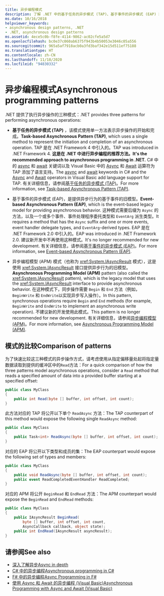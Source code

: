 ```yaml
---
title: 异步编程模式
description: 了解 .NET 中的基于任务的异步模式 (TAP)、基于事件的异步模式 (EAP) 和异步编程模型 (APM)。
ms.date: 10/16/2018
helpviewer_keywords:
- asynchronous design patterns, .NET
- .NET, asynchronous design patterns
ms.assetid: 4ece5c0b-f8fe-4114-9862-ac02cfe5a5d7
ms.openlocfilehash: bc0e37c060ab6375f943b4b50053e3046c05a556
ms.sourcegitcommit: 965a5af7918acb0a3fd3baf342e15d511ef75188
ms.translationtype: HT
ms.contentlocale: zh-CN
ms.lasthandoff: 11/18/2020
ms.locfileid: "94830332"
---
```

# <a name="asynchronous-programming-patterns"></a><span data-ttu-id="902b1-103">异步编程模式</span><span class="sxs-lookup"><span data-stu-id="902b1-103">Asynchronous programming patterns</span></span>

<span data-ttu-id="902b1-104">.NET 提供了执行异步操作的三种模式：</span><span class="sxs-lookup"><span data-stu-id="902b1-104">.NET provides three patterns for performing asynchronous operations:</span></span>  

- <span data-ttu-id="902b1-105">**基于任务的异步模式 (TAP)** ，该模式使用单一方法表示异步操作的开始和完成。</span><span class="sxs-lookup"><span data-stu-id="902b1-105">**Task-based Asynchronous Pattern (TAP)**, which uses a single method to represent the initiation and completion of an asynchronous operation.</span></span> <span data-ttu-id="902b1-106">TAP 是在 .NET Framework 4 中引入的。</span><span class="sxs-lookup"><span data-stu-id="902b1-106">TAP was introduced in .NET Framework 4.</span></span> <span data-ttu-id="902b1-107">**这是在 .NET 中进行异步编程的推荐方法。**</span><span class="sxs-lookup"><span data-stu-id="902b1-107">**It's the recommended approach to asynchronous programming in .NET.**</span></span> <span data-ttu-id="902b1-108">C# 中的 [async](../../csharp/language-reference/keywords/async.md) 和 [await](../../csharp/language-reference/operators/await.md) 关键词以及 Visual Basic 中的 [Async](../../visual-basic/language-reference/modifiers/async.md) 和 [Await](../../visual-basic/language-reference/operators/await-operator.md) 运算符为 TAP 添加了语言支持。</span><span class="sxs-lookup"><span data-stu-id="902b1-108">The [async](../../csharp/language-reference/keywords/async.md) and [await](../../csharp/language-reference/operators/await.md) keywords in C# and the [Async](../../visual-basic/language-reference/modifiers/async.md) and [Await](../../visual-basic/language-reference/operators/await-operator.md) operators in Visual Basic add language support for TAP.</span></span> <span data-ttu-id="902b1-109">有关详细信息，请参阅[基于任务的异步模式 (TAP)](task-based-asynchronous-pattern-tap.md)。</span><span class="sxs-lookup"><span data-stu-id="902b1-109">For more information, see [Task-based Asynchronous Pattern (TAP)](task-based-asynchronous-pattern-tap.md).</span></span>  

- <span data-ttu-id="902b1-110">基于事件的异步模式 (EAP)，是提供异步行为的基于事件的旧模型。</span><span class="sxs-lookup"><span data-stu-id="902b1-110">**Event-based Asynchronous Pattern (EAP)**, which is the event-based legacy model for providing asynchronous behavior.</span></span> <span data-ttu-id="902b1-111">这种模式需要后缀为 `Async` 的方法，以及一个或多个事件、事件处理程序委托类型和 `EventArg` 派生类型。</span><span class="sxs-lookup"><span data-stu-id="902b1-111">It requires a method that has the `Async` suffix and one or more events, event handler delegate types, and `EventArg`-derived types.</span></span> <span data-ttu-id="902b1-112">EAP 是在 .NET Framework 2.0 中引入的。</span><span class="sxs-lookup"><span data-stu-id="902b1-112">EAP was introduced in .NET Framework 2.0.</span></span> <span data-ttu-id="902b1-113">建议新开发中不再使用这种模式。</span><span class="sxs-lookup"><span data-stu-id="902b1-113">It's no longer recommended for new development.</span></span> <span data-ttu-id="902b1-114">有关详细信息，请参阅[基于事件的异步模式 (EAP)](event-based-asynchronous-pattern-eap.md)。</span><span class="sxs-lookup"><span data-stu-id="902b1-114">For more information, see [Event-based Asynchronous Pattern (EAP)](event-based-asynchronous-pattern-eap.md).</span></span>  

- <span data-ttu-id="902b1-115">异步编程模型 (APM) 模式（也称为 <xref:System.IAsyncResult> 模式），这是使用 <xref:System.IAsyncResult> 接口提供异步行为的旧模型。</span><span class="sxs-lookup"><span data-stu-id="902b1-115">**Asynchronous Programming Model (APM)** pattern (also called the <xref:System.IAsyncResult> pattern), which is the legacy model that uses the <xref:System.IAsyncResult> interface to provide asynchronous behavior.</span></span> <span data-ttu-id="902b1-116">在这种模式下，同步操作需要 `Begin` 和 `End` 方法（例如，`BeginWrite` 和 `EndWrite`以实现异步写入操作）。</span><span class="sxs-lookup"><span data-stu-id="902b1-116">In this pattern, synchronous operations require `Begin` and `End` methods (for example, `BeginWrite` and `EndWrite` to implement an asynchronous write operation).</span></span> <span data-ttu-id="902b1-117">不建议新的开发使用此模式。</span><span class="sxs-lookup"><span data-stu-id="902b1-117">This pattern is no longer recommended for new development.</span></span> <span data-ttu-id="902b1-118">有关详细信息，请参阅[异步编程模型 (APM)](asynchronous-programming-model-apm.md)。</span><span class="sxs-lookup"><span data-stu-id="902b1-118">For more information, see [Asynchronous Programming Model (APM)](asynchronous-programming-model-apm.md).</span></span>  
  
## <a name="comparison-of-patterns"></a><span data-ttu-id="902b1-119">模式的比较</span><span class="sxs-lookup"><span data-stu-id="902b1-119">Comparison of patterns</span></span>

<span data-ttu-id="902b1-120">为了快速比较这三种模式的异步操作方式，请考虑使用从指定偏移量处起将指定量数据读取到提供的缓冲区中的`Read`方法：</span><span class="sxs-lookup"><span data-stu-id="902b1-120">For a quick comparison of how the three patterns model asynchronous operations, consider a `Read` method that reads a specified amount of data into a provided buffer starting at a specified offset:</span></span>  
  
```csharp  
public class MyClass  
{  
    public int Read(byte [] buffer, int offset, int count);  
}  
```  

<span data-ttu-id="902b1-121">此方法对应的 TAP 将公开以下单个 `ReadAsync` 方法：</span><span class="sxs-lookup"><span data-stu-id="902b1-121">The TAP counterpart of this method would expose the following single `ReadAsync` method:</span></span>  
  
```csharp
public class MyClass  
{  
    public Task<int> ReadAsync(byte [] buffer, int offset, int count);  
}  
```

<span data-ttu-id="902b1-122">对应的 EAP 将公开以下类型和成员的集：</span><span class="sxs-lookup"><span data-stu-id="902b1-122">The EAP counterpart would expose the following set of types and members:</span></span>  
  
```csharp  
public class MyClass  
{  
    public void ReadAsync(byte [] buffer, int offset, int count);  
    public event ReadCompletedEventHandler ReadCompleted;  
}  
```  
  
<span data-ttu-id="902b1-123">对应的 APM 将公开 `BeginRead` 和 `EndRead` 方法：</span><span class="sxs-lookup"><span data-stu-id="902b1-123">The APM counterpart would expose the `BeginRead` and `EndRead` methods:</span></span>  
  
```csharp  
public class MyClass  
{  
    public IAsyncResult BeginRead(  
        byte [] buffer, int offset, int count,
        AsyncCallback callback, object state);  
    public int EndRead(IAsyncResult asyncResult);  
}  
```  

## <a name="see-also"></a><span data-ttu-id="902b1-124">请参阅</span><span class="sxs-lookup"><span data-stu-id="902b1-124">See also</span></span>

- [<span data-ttu-id="902b1-125">深入了解异步</span><span class="sxs-lookup"><span data-stu-id="902b1-125">Async in depth</span></span>](../async-in-depth.md)
- [<span data-ttu-id="902b1-126">C# 中的异步编程</span><span class="sxs-lookup"><span data-stu-id="902b1-126">Asynchronous programming in C#</span></span>](../../csharp/async.md)
- [<span data-ttu-id="902b1-127">F# 中的异步编程</span><span class="sxs-lookup"><span data-stu-id="902b1-127">Async Programming in F#</span></span>](../../fsharp/tutorials/asynchronous-and-concurrent-programming/async.md)
- [<span data-ttu-id="902b1-128">使用 Async 和 Await 的异步编程 (Visual Basic)</span><span class="sxs-lookup"><span data-stu-id="902b1-128">Asynchronous Programming with Async and Await (Visual Basic)</span></span>](../../visual-basic/programming-guide/concepts/async/index.md)
